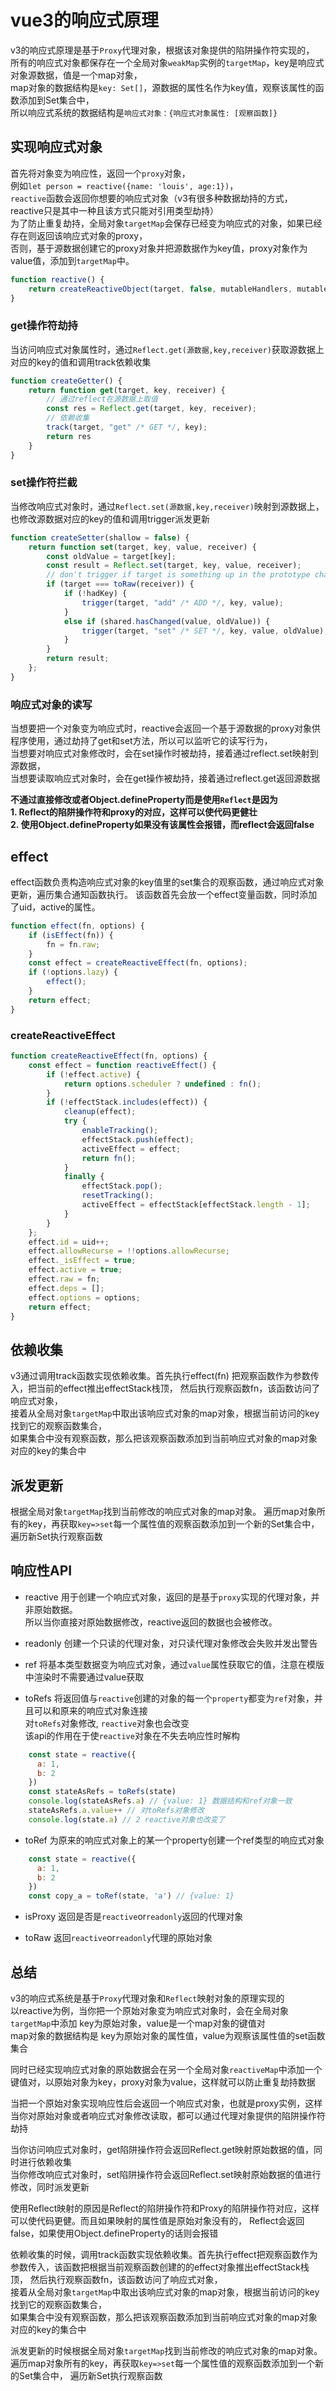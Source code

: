 # vue3的响应式原理
v3的响应式原理是基于`Proxy`代理对象，根据该对象提供的陷阱操作符实现的，<br/>
所有的响应式对象都保存在一个全局对象`weakMap`实例的`targetMap`，key是响应式对象源数据，值是一个map对象，<br/>
map对象的数据结构是`key: Set[]`，源数据的属性名作为key值，观察该属性的函数添加到Set集合中，<br/>
所以响应式系统的数据结构是`响应式对象：{响应式对象属性: [观察函数]}`

## 实现响应式对象
首先将对象变为响应性，返回一个`proxy`对象，<br/>
例如`let person = reactive({name: 'louis', age:1})`，<br/>
`reactive`函数会返回你想要的响应式对象（v3有很多种数据劫持的方式，reactive只是其中一种且该方式只能对引用类型劫持）<br/>
为了防止重复劫持，全局对象`targetMap`会保存已经变为响应式的对象，如果已经存在则返回该响应式对象的proxy，<br/>
否则，基于源数据创建它的proxy对象并把源数据作为key值，proxy对象作为value值，添加到`targetMap`中。
```javascript
function reactive() {
    return createReactiveObject(target, false, mutableHandlers, mutableCollectionHandlers)
}
```
### get操作符劫持
当访问响应式对象属性时，通过`Reflect.get(源数据,key,receiver)`获取源数据上对应的key的值和调用track依赖收集
```javascript
function createGetter() {
    return function get(target, key, receiver) {
        // 通过reflect在源数据上取值
        const res = Reflect.get(target, key, receiver);
        // 依赖收集
        track(target, "get" /* GET */, key);
        return res
    }
}
```

### set操作符拦截
当修改响应式对象时，通过`Reflect.set(源数据,key,receiver)`映射到源数据上，也修改源数据对应的key的值和调用trigger派发更新
```javascript
function createSetter(shallow = false) {
    return function set(target, key, value, receiver) {
        const oldValue = target[key];
        const result = Reflect.set(target, key, value, receiver);
        // don't trigger if target is something up in the prototype chain of original
        if (target === toRaw(receiver)) {
            if (!hadKey) {
                trigger(target, "add" /* ADD */, key, value);
            }
            else if (shared.hasChanged(value, oldValue)) {
                trigger(target, "set" /* SET */, key, value, oldValue);
            }
        }
        return result;
    };
}
```

### 响应式对象的读写
当想要把一个对象变为响应式时，reactive会返回一个基于源数据的proxy对象供程序使用，通过劫持了get和set方法，所以可以监听它的读写行为，<br/>
当想要对响应式对象修改时，会在set操作时被劫持，接着通过reflect.set映射到源数据，<br/>
当想要读取响应式对象时，会在get操作被劫持，接着通过reflect.get返回源数据<br/>

**不通过直接修改或者Object.defineProperty而是使用`Reflect`是因为**<br/>
**1. Reflect的陷阱操作符和proxy的对应，这样可以使代码更健壮**<br/>
**2. 使用Object.defineProperty如果没有该属性会报错，而reflect会返回false**

## effect
effect函数负责构造响应式对象的key值里的set集合的观察函数，通过响应式对象更新，遍历集合通知函数执行。
该函数首先会放一个effect变量函数，同时添加了uid，active的属性。
```javascript
function effect(fn, options) {
    if (isEffect(fn)) {
        fn = fn.raw;
    }
    const effect = createReactiveEffect(fn, options);
    if (!options.lazy) {
        effect();
    }
    return effect;
}
```

### createReactiveEffect
```javascript
function createReactiveEffect(fn, options) {
    const effect = function reactiveEffect() {
        if (!effect.active) {
            return options.scheduler ? undefined : fn();
        }
        if (!effectStack.includes(effect)) {
            cleanup(effect);
            try {
                enableTracking();
                effectStack.push(effect);
                activeEffect = effect;
                return fn();
            }
            finally {
                effectStack.pop();
                resetTracking();
                activeEffect = effectStack[effectStack.length - 1];
            }
        }
    };
    effect.id = uid++;
    effect.allowRecurse = !!options.allowRecurse;
    effect._isEffect = true;
    effect.active = true;
    effect.raw = fn;
    effect.deps = [];
    effect.options = options;
    return effect;
}
```

## 依赖收集
v3通过调用track函数实现依赖收集。首先执行effect(fn) 把观察函数作为参数传入，把当前的effect推出effectStack栈顶，
然后执行观察函数fn，该函数访问了响应式对象，<br/>
接着从全局对象`targetMap`中取出该响应式对象的map对象，根据当前访问的key找到它的观察函数集合，<br/>
如果集合中没有观察函数，那么把该观察函数添加到当前响应式对象的map对象对应的key的集合中

## 派发更新
根据全局对象`targetMap`找到当前修改的响应式对象的map对象。
遍历map对象所有的key，再获取`key=>set`每一个属性值的观察函数添加到一个新的Set集合中，
遍历新Set执行观察函数




## 响应性API
-  reactive
用于创建一个响应式对象，返回的是基于`proxy`实现的代理对象，并非原始数据。<br/>
所以当你直接对原始数据修改，reactive返回的数据也会被修改。

- readonly
创建一个只读的代理对象，对只读代理对象修改会失败并发出警告

- ref
将基本类型数据变为响应式对象，通过`value`属性获取它的值，注意在模版中渲染时不需要通过value获取

- toRefs
将返回值与`reactive`创建的对象的每一个`property`都变为`ref`对象，并且可以和原来的响应式对象连接 <br/>
对`toRefs`对象修改, `reactive`对象也会改变 <br />
该api的作用在于使`reactive`对象在不失去响应性时解构
```javascript
    const state = reactive({
      a: 1,
      b: 2
    })
    const stateAsRefs = toRefs(state)
    console.log(stateAsRefs.a) // {value: 1} 数据结构和ref对象一致
    stateAsRefs.a.value++ // 对toRefs对象修改
    console.log(state.a) // 2 reactive对象也改变了
```
- toRef
为原来的响应式对象上的某一个property创建一个ref类型的响应式对象
```javascript
    const state = reactive({
      a: 1,
      b: 2
    })
    const copy_a = toRef(state, 'a') // {value: 1}
```

- isProxy
返回是否是`reactive`or`readonly`返回的代理对象

- toRaw
返回`reactive`or`readonly`代理的原始对象


## 总结
v3的响应式系统是基于`Proxy`代理对象和`Reflect`映射对象的原理实现的<br/>
以reactive为例，当你把一个原始对象变为响应式对象时，会在全局对象`targetMap`中添加
key为原始对象，value是一个map对象的键值对<br/>
map对象的数据结构是 key为原始对象的属性值，value为观察该属性值的set函数集合<br/>

同时已经实现响应式对象的原始数据会在另一个全局对象`reactiveMap`中添加一个键值对，以原始对象为key，proxy对象为value，这样就可以防止重复劫持数据 <br/>

当把一个原始对象实现响应性后会返回一个响应式对象，也就是proxy实例，这样当你对原始对象或者响应式对象修改读取，都可以通过代理对象提供的陷阱操作符劫持<br/>

当你访问响应式对象时，get陷阱操作符会返回Reflect.get映射原始数据的值，同时进行依赖收集<br/>
当你修改响应式对象时，set陷阱操作符会返回Reflect.set映射原始数据的值进行修改，同时派发更新<br/>

使用Reflect映射的原因是Reflect的陷阱操作符和Proxy的陷阱操作符对应，这样可以使代码更健。而且如果映射的属性值是原始对象没有的，
Reflect会返回false，如果使用Object.defineProperty的话则会报错

依赖收集的时候，调用track函数实现依赖收集。首先执行effect把观察函数作为参数传入，该函数把根据当前观察函数创建的的effect对象推出effectStack栈顶，
然后执行观察函数fn，该函数访问了响应式对象，<br/>
接着从全局对象`targetMap`中取出该响应式对象的map对象，根据当前访问的key找到它的观察函数集合，<br/>
如果集合中没有观察函数，那么把该观察函数添加到当前响应式对象的map对象对应的key的集合中

派发更新的时候根据全局对象`targetMap`找到当前修改的响应式对象的map对象。
遍历map对象所有的key，再获取`key=>set`每一个属性值的观察函数添加到一个新的Set集合中，
遍历新Set执行观察函数